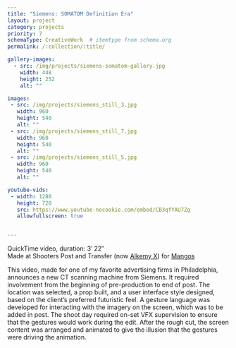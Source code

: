 ```yaml
---
title: "Siemens: SOMATOM Definition Era"
layout: project
category: projects
priority: 7
schemaType: CreativeWork  # itemtype from schema.org
permalink: /:collection/:title/

gallery-images:
  - src: /img/projects/siemens-somatom-gallery.jpg
    width: 448
    height: 252
    alt: ""

images:
 - src: /img/projects/siemens_still_3.jpg
   width: 960
   height: 540
   alt: ""
 - src: /img/projects/siemens_still_7.jpg
   width: 960
   height: 540
   alt: ""
 - src: /img/projects/siemens_still_5.jpg
   width: 960
   height: 540
   alt: ""

youtube-vids:
 - width: 1280
   height: 720
   src: https://www.youtube-nocookie.com/embed/CB3qfYAU7Zg
   allowfullscreen: true


---
```


<p class="subhead">QuickTime video, duration: 3&prime; 22&Prime;<br/>
Made at Shooters Post and Transfer (now <a href="http://www.alkemy-x.com/" target="_blank">Alkemy X</a>) for <a href="http://www.mangosinc.com/" target="_blank">Mangos</a></p>
<meta itemprop="duration" content="T3M22S" />

<p about>This video, made for one of my favorite advertising firms in Philadelphia, announces a new CT scanning machine from Siemens. It required involvement from the beginning of pre-production to end of post. The location was selected, a prop built, and a user interface style designed, based on the client’s preferred futuristic feel. A gesture language was developed for interacting with the imagery on the screen, which was to be added in post. The shoot day required on-set VFX supervision to ensure that the gestures would work during the edit. After the rough cut, the screen content was arranged and animated to give the illusion that the gestures were driving the animation.</p>
		